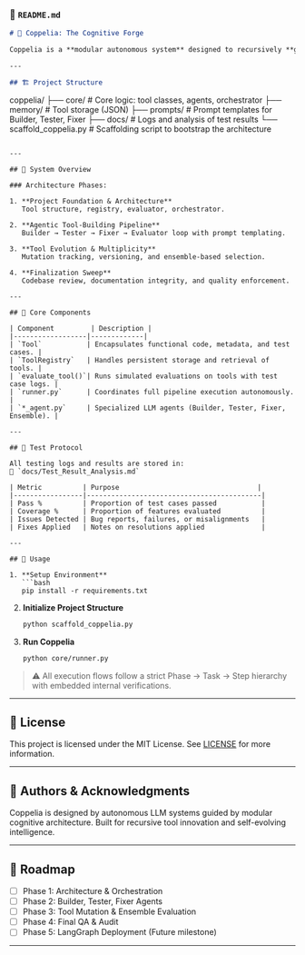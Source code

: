 ### 📘 `README.md`

```markdown
# 🧠 Coppelia: The Cognitive Forge

Coppelia is a **modular autonomous system** designed to recursively **generate**, **evaluate**, and **evolve** LangChain-compatible tools through structured, agent-driven reasoning. It embodies a self-refining cognitive engine capable of identifying capability gaps, building tools to fill them, and iteratively improving their effectiveness with minimal human intervention.

---

## 🏗️ Project Structure

```

coppelia/
├── core/                  # Core logic: tool classes, agents, orchestrator
├── memory/                # Tool storage (JSON)
├── prompts/               # Prompt templates for Builder, Tester, Fixer
├── docs/                  # Logs and analysis of test results
└── scaffold\_coppelia.py   # Scaffolding script to bootstrap the architecture

````

---

## 🚀 System Overview

### Architecture Phases:

1. **Project Foundation & Architecture**  
   Tool structure, registry, evaluator, orchestrator.

2. **Agentic Tool-Building Pipeline**  
   Builder → Tester → Fixer → Evaluator loop with prompt templating.

3. **Tool Evolution & Multiplicity**  
   Mutation tracking, versioning, and ensemble-based selection.

4. **Finalization Sweep**  
   Codebase review, documentation integrity, and quality enforcement.

---

## 🧩 Core Components

| Component         | Description |
|------------------|-------------|
| `Tool`           | Encapsulates functional code, metadata, and test cases. |
| `ToolRegistry`   | Handles persistent storage and retrieval of tools. |
| `evaluate_tool()`| Runs simulated evaluations on tools with test case logs. |
| `runner.py`      | Coordinates full pipeline execution autonomously. |
| `*_agent.py`     | Specialized LLM agents (Builder, Tester, Fixer, Ensemble). |

---

## 🧪 Test Protocol

All testing logs and results are stored in:  
📄 `docs/Test_Result_Analysis.md`

| Metric          | Purpose                                  |
|-----------------|-------------------------------------------|
| Pass %          | Proportion of test cases passed           |
| Coverage %      | Proportion of features evaluated          |
| Issues Detected | Bug reports, failures, or misalignments   |
| Fixes Applied   | Notes on resolutions applied              |

---

## 💼 Usage

1. **Setup Environment**
   ```bash
   pip install -r requirements.txt
````

2. **Initialize Project Structure**

   ```bash
   python scaffold_coppelia.py
   ```

3. **Run Coppelia**

   ```bash
   python core/runner.py
   ```

> ⚠️ All execution flows follow a strict Phase → Task → Step hierarchy with embedded internal verifications.

---

## 📜 License

This project is licensed under the MIT License.
See [LICENSE](LICENSE) for more information.

---

## 👤 Authors & Acknowledgments

Coppelia is designed by autonomous LLM systems guided by modular cognitive architecture.
Built for recursive tool innovation and self-evolving intelligence.

---

## 🧭 Roadmap

* [ ] Phase 1: Architecture & Orchestration
* [ ] Phase 2: Builder, Tester, Fixer Agents
* [ ] Phase 3: Tool Mutation & Ensemble Evaluation
* [ ] Phase 4: Final QA & Audit
* [ ] Phase 5: LangGraph Deployment (Future milestone)

---
